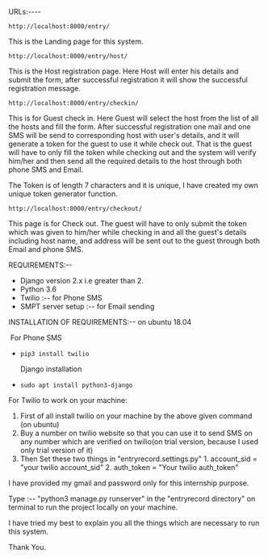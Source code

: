 URLs:----

```
http://localhost:8000/entry/
```

This is the Landing page for this system.

```
http://localhost:8000/entry/host/
```

This is the Host registration page. Here Host will enter his details and submit the form, after successful registration it will show the successful registration message.

```
http://localhost:8000/entry/checkin/
```

This is for Guest check in. Here Guest will select the host from the list of all the hosts and fill the form. After successful registration one mail and one SMS will be send to corresponding host with user's details, and it will generate a token for the guest to use it while check out. That is the guest will have to only fill the token while checking out and the system will verify him/her and then send all the required details to the host through both phone SMS and Email.

The Token is of length 7 characters and it is unique, I have created my own unique token generator function.

```
http://localhost:8000/entry/checkout/
```

This page is for Check out. The guest  will have to only submit the token which was given to him/her while checking in and all the guest's details including host name, and address will be sent out to the guest through both Email and phone SMS. 



REQUIREMENTS:--

- Django version 2.x i.e greater than 2.
- Python 3.6
- Twilio :-- for Phone SMS
- SMPT server setup :-- for Email sending



INSTALLATION OF REQUIREMENTS:--  on ubuntu 18.04

​	   For Phone SMS

- ```
  pip3 install twilio 
  ```

  Django installation

- ```
  sudo apt install python3-django
  ```



For Twilio to work on your machine:

1. First of all install twilio on your machine by the above given command (on ubuntu)
2. Buy a number on twilio website so that you can use it to send SMS on any number which are verified on twilio(on trial version, because I used only trial version of it)
3. Then Set these two things in "entryrecord.settings.py"
    	1. account_sid = "your twilio account_sid"
    	2. auth_token = "Your twilio auth_token"

I have provided my gmail and password only for this internship purpose.

Type :--   "python3 manage.py runserver" in the "entryrecord directory" on terminal to run the project locally on your machine. 



I have tried my best to explain you all the things which are necessary to run this system.

Thank You. 